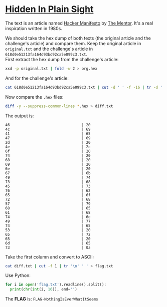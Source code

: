 # [Hidden In Plain Sight](https://ringzer0team.com/challenges/188)

The text is an article named [Hacker Manifesto](http://www.phrack.org/issues/7/3.html#article) by [The Mentor](https://en.wikipedia.org/wiki/Loyd_Blankenship). It's a real inspiration written in 1980s.

We should take the hex dump of both texts (the original article and the challenge's article) and compare them. Keep the original article in `original.txt` and the challenge's article in `618d0e51213fa164d93bd92ca5e099c3.txt`.  
First extract the hex dump from the challenge's article:

```bash
xxd -p original.txt | fold -w 2 > org.hex
```

And for the challenge's article:
```bash
cat 618d0e51213fa164d93bd92ca5e099c3.txt | cut -d ' ' -f -16 | tr -d ' ' | fold -w 2 > chal.hex
```

Now compare the `.hex` files:
```bash
diff -y --suppress-common-lines *.hex > diff.txt
```

The output is:

```
46							      |	20
4c							      |	69
41							      |	65
47							      |	69
2d							      |	20
4e							      |	2c
6f							      |	20
74							      |	20
68							      |	20
69							      |	20
6e							      |	20
67							      |	6b
49							      |	74
73							      |	68
45							      |	73
76							      |	62
65							      |	6f
72							      |	68
57							      |	79
68							      |	65
61							      |	68
74							      |	6e
49							      |	77
74							      |	65
53							      |	20
65							      |	72
65							      |	20
6d							      |	65
73							      |	0a
```

Take the first column and convert to ASCII:

```bash
cat diff.txt | cut -f 1 | tr '\n' ' ' > flag.txt
```

Use Python:
```python
for i in open('flag.txt').readline().split():
  print(chr(int(i, 16)), end='')
```

The **FLAG** is: `FLAG-NothingIsEverWhatItSeems`
